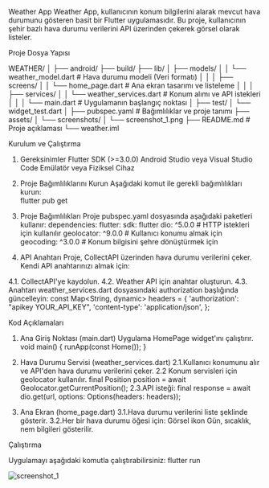 Weather App
Weather App, kullanıcının konum bilgilerini alarak mevcut hava durumunu gösteren basit bir Flutter uygulamasıdır. Bu proje, kullanıcının şehir bazlı hava durumu verilerini API üzerinden çekerek görsel olarak listeler.

Proje Dosya Yapısı

WEATHER/
│
├── android/
├── build/
├── lib/
│   ├── models/
│   │   └── weather_model.dart         # Hava durumu modeli (Veri formatı)
│   │
│   ├── screens/
│   │   └── home_page.dart             # Ana ekran tasarımı ve listeleme
│   │
│   ├── services/
│   │   └── weather_services.dart      # Konum alımı ve API istekleri
│   │
│   └── main.dart                      # Uygulamanın başlangıç noktası
│
├── test/
│   └── widget_test.dart
│
├── pubspec.yaml                       # Bağımlılıklar ve proje tanımı
├── assets/
│   └── screenshots/
│       └── screenshot_1.png
├── README.md                          # Proje açıklaması
└── weather.iml


Kurulum ve Çalıştırma

1. Gereksinimler
Flutter SDK (>=3.0.0)
Android Studio veya Visual Studio Code
Emülatör veya Fiziksel Cihaz

2. Proje Bağımlılıklarını Kurun
Aşağıdaki komut ile gerekli bağımlılıkları kurun:   
flutter pub get

3. Proje Bağımlılıkları
Proje pubspec.yaml dosyasında aşağıdaki paketleri kullanır:
dependencies:
  flutter:
    sdk: flutter
  dio: ^5.0.0          # HTTP istekleri için kullanılır
  geolocator: ^9.0.0   # Kullanıcı konumu almak için
  geocoding: ^3.0.0    # Konum bilgisini şehre dönüştürmek için

4. API Anahtarı
Proje, CollectAPI üzerinden hava durumu verilerini çeker. Kendi API anahtarınızı almak için:

4.1. CollectAPI'ye kaydolun.
4.2. Weather API için anahtar oluşturun.
4.3. Anahtarı weather_services.dart dosyasındaki authorization başlığında güncelleyin:
const Map<String, dynamic> headers = {
  'authorization': "apikey YOUR_API_KEY",
  'content-type': 'application/json',
};


Kod Açıklamaları

1. Ana Giriş Noktası (main.dart)
Uygulama HomePage widget'ını çalıştırır.
void main() {
  runApp(const Home());
}

2. Hava Durumu Servisi (weather_services.dart)
2.1.Kullanıcı konumunu alır ve API'den hava durumu verilerini çeker.
2.2 Konum servisleri için geolocator kullanılır.
final Position position = await Geolocator.getCurrentPosition();
2.3.API isteği:
final response = await dio.get(url, options: Options(headers: headers));

3. Ana Ekran (home_page.dart)
3.1.Hava durumu verilerini liste şeklinde gösterir.
3.2.Her bir hava durumu öğesi için:
    Görsel ikon
    Gün, sıcaklık, nem bilgileri gösterilir.

Çalıştırma

Uygulamayı aşağıdaki komutla çalıştırabilirsiniz:
flutter run

![screenshot_1](assets/screenshots/screenshot_1.png)